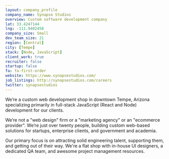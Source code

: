 ```yaml
---
layout: company_profile
company_name: Synapse Studios
overview: Custom software development company
lat: 33.4247144
lng: -111.9402458
company_size: Small
dev_team_size: 21
region: [Central]
city: [Tempe]
stack: [Node, JavaScript]
client_work: true
recruiter: false
startup: false
fa: fa-first-order
website: https://www.synapsestudios.com/
job_listings: http://synapsestudios.com/careers
twitter: synapsestudios
---
```


We’re a custom web development shop in downtown Tempe, Arizona specializing primarily in full-stack JavaScript (React and Node) development for our clients.

We’re not a "web design" firm or a "marketing agency" or an "ecommerce provider". We’re just over twenty people, building custom web-based solutions for startups, enterprise clients, and government and academia.

Our primary focus is on attracting solid engineering talent, supporting them, and getting out of their way. We're a flat shop with in-house UI designers, a dedicated QA team, and awesome project management resources.
